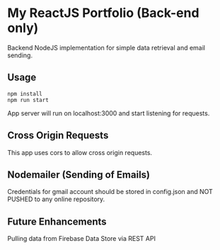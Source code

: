# My ReactJS Portfolio (Back-end only)
Backend NodeJS implementation for simple data retrieval and email sending.

## Usage 
```
npm install
npm run start
```

App server will run on localhost:3000 and start listening for requests.

## Cross Origin Requests
This app uses cors to allow cross origin requests.

## Nodemailer (Sending of Emails)
Credentials for gmail account should be stored in config.json and NOT PUSHED to any online repository.

## Future Enhancements
Pulling data from Firebase Data Store via REST API
